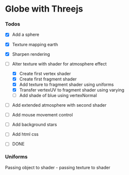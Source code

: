 # Globe with Threejs

### Todos

- [x] Add a sphere
- [x] Texture mapping earth
- [x] Sharpen rendering
- [ ] Alter texture with shader for atmosphere effect
  - [x] Create first vertex shader
  - [x] Create first fragment shader
  - [x] Add texture to fragment shader using uniforms
  - [x] Transfer vertexUV to fragment shader using varying 
  - [ ] Add shade of blue using vertexNormal  

- [ ] Add extended atmosphere with second shader
- [ ] Add mouse movement control
- [ ] Add background stars
- [ ] Add html css
- [ ] DONE


### Uniforms
Passing object to shader - passing texture to shader
